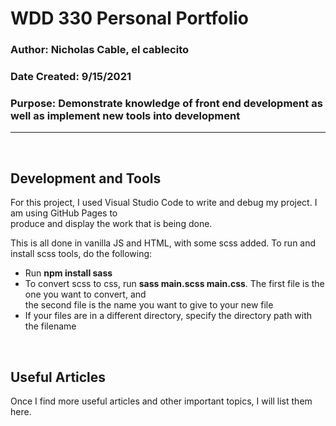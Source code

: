 # WDD 330 Personal Portfolio

### Author: Nicholas Cable, el cablecito
### Date Created: 9/15/2021
### Purpose: Demonstrate knowledge of front end development as well as implement new tools into development

---  

<p>&nbsp;</p>

## Development and Tools  

For this project, I used Visual Studio Code to write and debug my project. I am using GitHub Pages to  
produce and display the work that is being done.  

This is all done in vanilla JS and HTML, with some scss added. To run and install scss tools, do the following:  

* Run __npm install sass__ 
* To convert scss to css, run __sass main.scss main.css__. The first file is the one you want to convert, and  
the second file is the name you want to give to your new file  
* If your files are in a different directory, specify the directory path with the filename  

<p>&nbsp;</p>

## Useful Articles  

Once I find more useful articles and other important topics, I will list them here.  